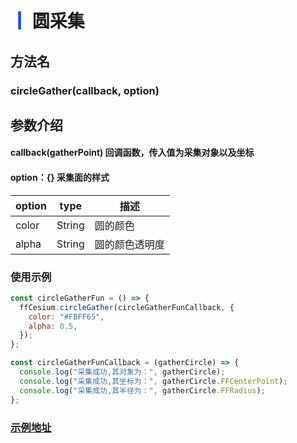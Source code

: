 # <span style='color:#0950FC'>┃</span> 圆采集

## 方法名

### circleGather(callback, option)

## 参数介绍

####  callback(gatherPoint)   回调函数，传入值为采集对象以及坐标
####  option：{}   采集面的样式

| option      | type   | 描述                                                           |
| ----------- | ------ | ------------------------------------------------------------- |
| color        | String | 圆的颜色                                        |
| alpha        | String | 圆的颜色透明度                                          |

### 使用示例

```javascript
const circleGatherFun = () => {
  ffCesium.circleGather(circleGatherFunCallback, {
    color: "#FBFF65",
    alpha: 0.5,
  });
};

const circleGatherFunCallback = (gatherCircle) => {
  console.log("采集成功,其对象为：", gatherCircle);
  console.log("采集成功,其坐标为：", gatherCircle.FFCenterPoint);
  console.log("采集成功,其半径为：", gatherCircle.FFRadius);
};
```

### [示例地址](./#/mapCode?id=5&type=6&urlname=mapGather-circleGather)
